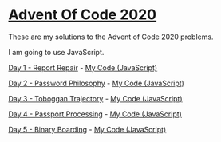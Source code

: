 # [Advent Of Code 2020](https://adventofcode.com/2020/ "adventofcode.com")

These are my solutions to the Advent of Code 2020 problems.

I am going to use JavaScript.

[Day 1 - Report Repair](https://adventofcode.com/2020/day/1 "View Problem") - [My Code (JavaScript)](https://www.github.com/funnyboy-roks/AdventOfCode-2020/tree/master/Day1)

[Day 2 - Password Philosophy](https://adventofcode.com/2020/day/2 "View Problem") - [My Code (JavaScript)](https://www.github.com/funnyboy-roks/AdventOfCode-2020/tree/master/Day2)

[Day 3 - Toboggan Trajectory](https://adventofcode.com/2020/day/3 "View Problem") - [My Code (JavaScript)](https://www.github.com/funnyboy-roks/AdventOfCode-2020/tree/master/Day3)

[Day 4 - Passport Processing](https://adventofcode.com/2020/day/4 "View Problem") - [My Code (JavaScript)](https://www.github.com/funnyboy-roks/AdventOfCode-2020/tree/master/Day4)

[Day 5 - Binary Boarding](https://adventofcode.com/2020/day/5 "View Problem") - [My Code (JavaScript)](https://www.github.com/funnyboy-roks/AdventOfCode-2020/tree/master/Day5)
